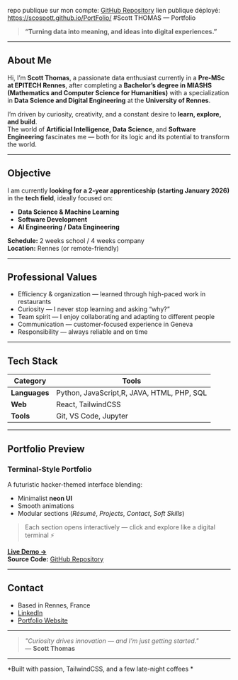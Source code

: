 repo publique sur mon compte: [GitHub Repository]([(https://github.com/scospott/PortFolio)])
lien publique déployé: https://scospott.github.io/PortFolio/
#Scott THOMAS — Portfolio

> **“Turning data into meaning, and ideas into digital experiences.”**

---

## About Me

Hi, I’m **Scott Thomas**, a passionate data enthusiast currently in a **Pre-MSc at EPITECH Rennes**, after completing a **Bachelor’s degree in MIASHS (Mathematics and Computer Science for Humanities)** with a specialization in **Data Science and Digital Engineering** at the **University of Rennes**.

I’m driven by curiosity, creativity, and a constant desire to **learn, explore, and build**.  
The world of **Artificial Intelligence, Data Science**, and **Software Engineering** fascinates me — both for its logic and its potential to transform the world.

---

## Objective

I am currently **looking for a 2-year apprenticeship (starting January 2026)** in the **tech field**, ideally focused on:

- **Data Science & Machine Learning**
- **Software Development**
- **AI Engineering / Data Engineering**

**Schedule:** 2 weeks school / 4 weeks company  
**Location:** Rennes (or remote-friendly)

---

## Professional Values

- Efficiency & organization — learned through high-paced work in restaurants  
-  Curiosity — I never stop learning and asking “why?”  
-  Team spirit — I enjoy collaborating and adapting to different people  
- Communication — customer-focused experience in Geneva  
-  Responsibility — always reliable and on time  

---

## Tech Stack

| Category | Tools |
|-----------|-------|
| **Languages** | Python, JavaScript,R, JAVA, HTML, PHP, SQL |
| **Web** | React, TailwindCSS |
| **Tools** | Git, VS Code, Jupyter |

---

## Portfolio Preview

### Terminal-Style Portfolio
A futuristic hacker-themed interface blending:
- Minimalist **neon UI**  
- Smooth animations  
- Modular sections (*Résumé*, *Projects*, *Contact*, *Soft Skills*)  

> Each section opens interactively — click and explore like a digital terminal ⚡  

**[Live Demo →](https://your-portfolio-link.com)**  
**Source Code:** [GitHub Repository](https://github.com/yourusername/yourrepo)

---

##  Contact

-  Based in Rennes, France  
- [LinkedIn](https://www.linkedin.com/in/yourlinkedin/)  
- [Portfolio Website](https://your-portfolio-link.com)

---

> _"Curiosity drives innovation — and I’m just getting started."_  
> — **Scott Thomas**

---
*Built with passion, TailwindCSS, and a few late-night coffees *
